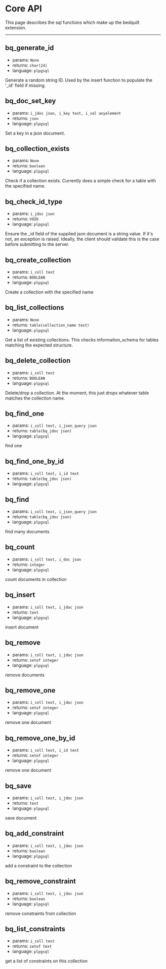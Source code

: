 # Core API

This page describes the sql functions which make up the bedquilt extension.


---- ---- ---- ----




## bq\_generate\_id 

- params: `None`
- returns: `char(24)`
- language: `plpgsql`

Generate a random string ID.
Used by the insert function to populate the '_id' field if missing.





## bq\_doc\_set\_key

- params: `i_jdoc json, i_key text, i_val anyelement`
- returns: `json`
- language: `plpgsql`

Set a key in a json document.





## bq\_collection\_exists 

- params: `None`
- returns: `boolean`
- language: `plpgsql`

Check if a collection exists.
Currently does a simple check for a table with the specified name.





## bq\_check\_id\_type

- params: `i_jdoc json`
- returns: `VOID`
- language: `plpgsql`

Ensure the _id field of the supplied json document is a string value.
If it's not, an exception is raised. Ideally, the client should validate
this is the case before submitting to the server.





## bq\_create\_collection

- params: `i_coll text`
- returns: `BOOLEAN`
- language: `plpgsql`

Create a collection with the specified name





## bq\_list\_collections

- params: `None`
- returns: `table(collection_name text)`
- language: `plpgsql`

Get a list of existing collections.
This checks information_schema for tables matching the expected structure.





## bq\_delete\_collection

- params: `i_coll text`
- returns: `BOOLEAN`
- language: `plpgsql`

Delete/drop a collection.
At the moment, this just drops whatever table matches the collection name.





## bq\_find\_one

- params: `i_coll text, i_json_query json`
- returns: `table(bq_jdoc json)`
- language: `plpgsql`

find one





## bq\_find\_one\_by\_id

- params: `i_coll text, i_id text`
- returns: `table(bq_jdoc json)`
- language: `plpgsql`






## bq\_find

- params: `i_coll text, i_json_query json`
- returns: `table(bq_jdoc json)`
- language: `plpgsql`

find many documents





## bq\_count

- params: `i_coll text, i_doc json`
- returns: `integer`
- language: `plpgsql`

count documents in collection





## bq\_insert

- params: `i_coll text, i_jdoc json`
- returns: `text`
- language: `plpgsql`

insert document





## bq\_remove

- params: `i_coll text, i_jdoc json`
- returns: `setof integer`
- language: `plpgsql`

remove documents





## bq\_remove\_one

- params: `i_coll text, i_jdoc json`
- returns: `setof integer`
- language: `plpgsql`

remove one document





## bq\_remove\_one\_by\_id

- params: `i_coll text, i_id text`
- returns: `setof integer`
- language: `plpgsql`

remove one document





## bq\_save

- params: `i_coll text, i_jdoc json`
- returns: `text`
- language: `plpgsql`

save document





## bq\_add\_constraint

- params: `i_coll text, i_jdoc json`
- returns: `boolean`
- language: `plpgsql`

add a constraint to the collection





## bq\_remove\_constraint

- params: `i_coll text, i_jdoc json`
- returns: `boolean`
- language: `plpgsql`

remove constraints from collection





## bq\_list\_constraints

- params: `i_coll text`
- returns: `setof text`
- language: `plpgsql`

get a list of constraints on this collection




